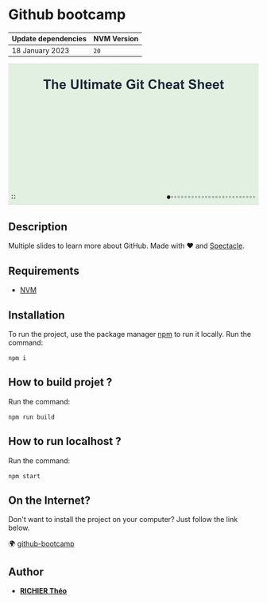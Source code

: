 # Github bootcamp

| Update dependencies | NVM Version |
|:--------------------|:------------| 
| 18 January 2023      | `20`        |

![image](preview.jpg)

## Description

Multiple slides to learn more about GitHub.
Made with ❤️ and [Spectacle](https://github.com/FormidableLabs/spectacle/).

## Requirements

- [NVM](https://github.com/nvm-sh/nvm)

## Installation

To run the project, use the package manager [npm](https://www.npmjs.com/) to run it locally.
Run the command:

```
npm i
```

## How to build projet ?

Run the command:

```
npm run build
```

## How to run localhost ?

Run the command:

```
npm start
```

## On the Internet?

Don't want to install the project on your computer? Just follow the link below.

🌍 [github-bootcamp](https://github-bootcamp-tan.vercel.app/?slideIndex=1&stepIndex=0)

## Author

- [**RICHIER Théo**](https://github.com/VidarDev)